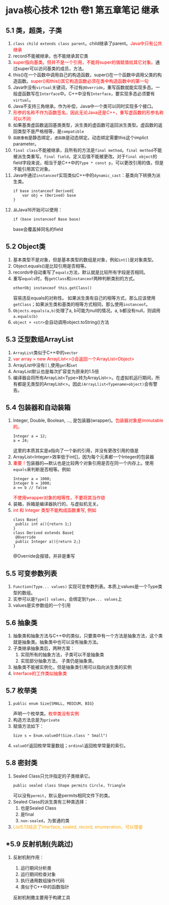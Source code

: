 # java核心技术 12th 卷1  第五章笔记 继承

## 5.1 类，超类，子类
1. `class child extends class parent`。child继承了parent。<font color = "red">Java中只有公共继承</font>
2. record不能被继承，也不能继承其它类
3. <font color = "red">super指向基类。但并不是一个引用，不能将super的值赋值给其它对象。</font>通过super可以访问基类的成员，方法。
4. this()在一个函数中调用自己的构造函数，super()在一个函数中调用父类的构造函数。<font color = "red">super()和this()其它构造函数必须在类中构造函数中的第一句</font>
5. Java中没有`virtual`关键词，不过有`@Override`，重写函数就能实现多态。一般虚函数写在`Interface`中。C++中没有`Interface`，要实现多态必须要有`virtual`。
6. Java不支持三角继承。作为补偿，Java中一个类可以同时实现多个接口。
7. <font color = "red">形参的名称不作为函数签名，因此无论Java还是C++，重写虚函数的形参名称可以不同</font>
8. 如果基类虚函数返回基类类型，派生类的虚函数可返回派生类型。虚函数的返回类型不是严格相等，是`compatible`
9. `函数重载`是静态绑定，`虚函数`是动态绑定。动态绑定需要this这个implict parameter。
10. `final class`不能被继承，且所有的方法是`final method`。`final method`不能被派生类重写。`final field`，定义后值不能被更改。对于`final object`的field字段来说，相当于是C++中的`Type * const p`，可以更改引用的值，但是不能引用其它对象。
11. Java中通过`instanceof`实现类似C++中的`dynamic_cast`：基类向下转换为派生类。
    ```
    if base instanceof Derived{
        var obj = (Derived) base
    }
    ```
12. 从Java16开始可以使用：
    ```
    if (base instanceof Base base)
    ```
    base会覆盖掉同名的field

## 5.2 Object类
1. 基本类型不是对象，但是基本类型的数组是对象，例如`int[]`是对象类型。
2. Object.equals()是比较引用是否相等。
3. records中自动重写了`equals`方法，默认就是比较所有字段是否相同。
4. 重写`equals`时，有`getClass`和`instanceof`两种判断类别的方式。
    ```
    otherObj instanceof this.getClass()
    ```
    容易违反equals的对称性。
    如果派生类有自己的相等方式，那么应该使用`getClass`；如果派生类和基类的相等方式相同，那么使用`instanceof`。
5. `Objects.equals(a,b)`处理了a, b可能为null的情况。a, b都没有null，则调用`a.equals(b)`
6. `object + <str>`会自动调用object.toString()方法
   
## 5.3 泛型数组ArrayList
1. `ArrayList`类似于C++中的`vector`
2. <font color = "red">var array = new ArrayList<>()会返回一个ArrayList&lt;Object&gt;</font>
3. ArrayList中没有`[]`,使用`get`和`set`
4. ArrayList默认也是每次扩容变为原来的1.5倍
5. 编译器会将所有ArrayList&lt;Type&gt;转为ArrayList&lt;&gt;。在虚拟机运行期间，所有都是无类型的ArrayList&lt;&gt;。因此`(ArrayLlist<Typename>object)`会有警告。

## 5.4 包装器和自动装箱
1. Integer, Double, Boolean, ..., 是包装器(wrapper)。<font color = "red">包装器对象是immutable的。</font>
    ```
    Integer a = 12;
    a = 24;
    ```
    这里的本质其实是a指向了一个新的引用，并没有更改引用的值是
2. ArrayList&lt;Integer&gt;效率低于int[]，因为每个元素都一个Integer的包装器
3. <font color = "red">重要！</font>包装器的`==`默认也是比较两个对象引用是否在同一个内存上。使用`equals`来判断是否相等。例如
   ```
   Integer a = 1000;
   Integer b = 1000;
   a == b // false
   ```
   <font color = "red">不使用wrapper对象的相等性，不要将其当作锁</font>
4. 装箱，拆箱是编译器执行的，与虚拟机无关。
5. <font color = "red">int 和 Integer 类型不能构成函数重写, 例如</font>
   ```
   class Base{
    public int a(){return 1;}
   }
   class Derived extends Base{
    @Override
    public Integer a(){return 2;}
   }
   ```
   @Override会报错，并非是重写

## 5.5 可变参数列表
1. `Function(Type... values)` 实现可变参数列表。本质上values是一个Type类型的数组。
2. 实参可以是`Type[] values`，会绑定到`Type... values`上
3. values是实参数组的一个引用


## 5.6 抽象类
1. 抽象类和抽象方法与C++中的类似，只要类中有一个方法是抽象方法，这个类就是抽象类。抽象类中也可以没有抽象方法。
2. 子类继承抽象类后，两种方案：
   1. 实现所有的抽象方法，子类可以不是抽象类
   2. 实现部分抽象方法， 子类仍是抽象类。
3. 抽象类不能被实例化，但是抽象类引用可以指向派生类的实例
4. <font color = "red">Interface的工作类似抽象类</font>

## 5.7 枚举类
1. 
    ```
    public enum Size{SMALL, MEDIUM, BIG}
   ```
   声明一个枚举类。<font color = "red">枚举类没有实例</font>
2. 构造方法总是为`private`
3. 赋值方法如下：
    ```
    Size s = Enum.valueOf(Size.class " Small")
    ```
4. `valueOf`返回枚举常量数组；`ordinal`返回枚举常量的索引。


## 5.8 密封类
1. Sealed Class只允许指定的子类继承它。
    ```
    public sealed class Shape permits Circle, Triangle
    ```
    可以没有`permit`，默认是permits相同文件下的类。
2. Sealed Class的派生类有三种类选择：
   1. 也是Sealed Class
   2. 是final
   3. `non-sealed`，为普通的类
3. <font color = "orange">List5.13结合了Interface, sealed, record, enumeration，可以借鉴</font> 

## *5.9 反射机制(先跳过)
1. 反射机制作用：
   1. 运行期间分析类
   2. 运行期间检查对象
   3. 执行通用数组操作代码
   4. 类似于C++中的函数指针
   
    反射机制撒主要用于构建工具

